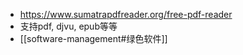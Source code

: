 - https://www.sumatrapdfreader.org/free-pdf-reader
- 支持pdf, djvu, epub等等
- [[software-management#绿色软件]]